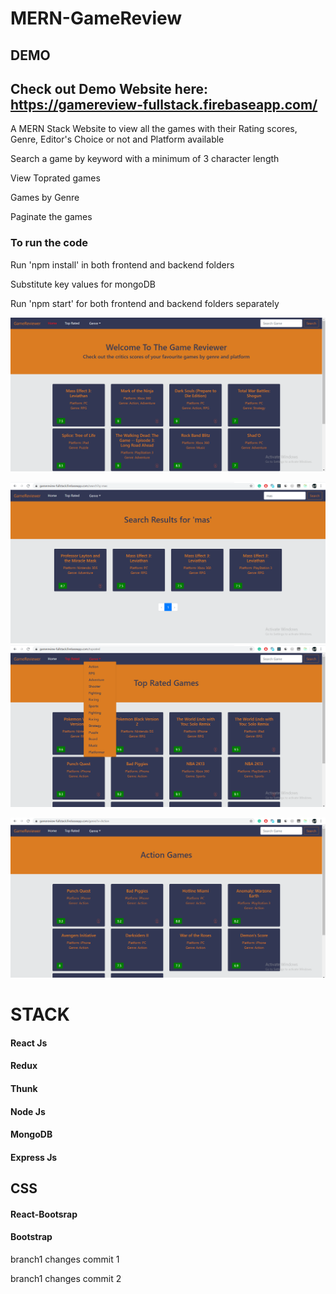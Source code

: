 # MERN-GameReview

## DEMO

   ## Check out Demo Website here: https://gamereview-fullstack.firebaseapp.com/
A MERN Stack Website to view all the games with their Rating scores, Genre, Editor's Choice or not and Platform available

Search a game by keyword with a minimum of 3 character length

View Toprated games

Games by Genre

Paginate the games


### To run the code

Run 'npm install' in both frontend and backend folders

Substitute key values for mongoDB

Run 'npm start' for both frontend and backend folders separately



   ![HomePage](images/Home-1.png?raw=true "Home")
   
   ![SearchPage](images/Search-1.png?raw=true "Search")
   ![Genre](images/Genre.png?raw=true "Genre")

   ![Genre](images/Genre-2.png?raw=true "Genre")
    

# STACK

   #### React Js
   #### Redux
   #### Thunk
   #### Node Js
   #### MongoDB
   #### Express Js
   
## CSS
   #### React-Bootsrap
   #### Bootstrap

branch1 changes commit 1


branch1 changes commit 2